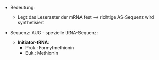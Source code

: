 - Bedeutung:
	- Legt das Leseraster der mRNA fest --> richtige AS-Sequenz wird synthetisiert

- Sequenz: AUG - spezielle tRNA-Sequenz: 
	- **Initiator-tRNA**: 
		- Prok.: Formylmethionin
		- Euk.: Methionin 

